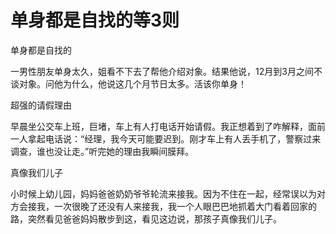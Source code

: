 # 单身都是自找的等3则

单身都是自找的

一男性朋友单身太久，姐看不下去了帮他介绍对象。结果他说，12月到3月之间不谈对象。问他为什么，他说这几个月节日太多。活该你单身！

超强的请假理由

早晨坐公交车上班，巨堵，车上有人打电话开始请假。我正想着到了咋解释，面前一人拿起电话说：“经理，我今天可能要迟到。刚才车上有人丢手机了，警察过来调查，谁也没让走。”听完她的理由我瞬间膜拜。

真像我们儿子

小时候上幼儿园，妈妈爸爸奶奶爷爷轮流来接我。因为不住在一起，经常误以为对方会接我，一次很晚了还没有人来接我，我一个人眼巴巴地抓着大门看着回家的路，突然看见爸爸妈妈散步到这，看见这边说，那孩子真像我们儿子。
